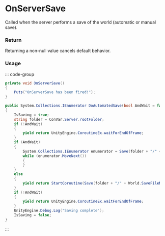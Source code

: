# OnServerSave
<Badge type="info" text="Server"/><Badge type="danger" text="Carbon Compatible"/><Badge type="warning" text="Oxide Compatible"/>
Called when the server performs a save of the world (automatic or manual save).

### Return
Returning a non-null value cancels default behavior.

### Usage
::: code-group
```csharp [Example]
private void OnServerSave()
{
	Puts("OnServerSave has been fired!");
}
```
```csharp [Source — Assembly-CSharp @ SaveRestore]
public System.Collections.IEnumerator DoAutomatedSave(bool AndWait = false)
{
	IsSaving = true;
	string folder = ConVar.Server.rootFolder;
	if (!AndWait)
	{
		yield return UnityEngine.CoroutineEx.waitForEndOfFrame;
	}
	if (AndWait)
	{
		System.Collections.IEnumerator enumerator = Save(folder + "/" + World.SaveFileName, AndWait);
		while (enumerator.MoveNext())
		{
		}
	}
	else
	{
		yield return StartCoroutine(Save(folder + "/" + World.SaveFileName, AndWait));
	}
	if (!AndWait)
	{
		yield return UnityEngine.CoroutineEx.waitForEndOfFrame;
	}
	UnityEngine.Debug.Log("Saving complete");
	IsSaving = false;
}

```
:::

